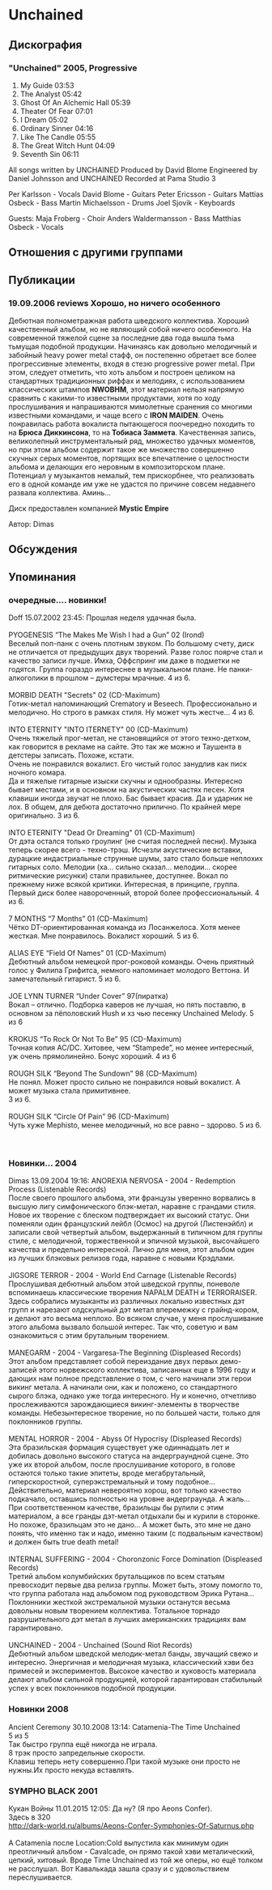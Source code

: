 # Unchained



## Дискография

### "Unchained" 2005, Progressive

1. My Guide 03:53
2. The Analyst 05:42
3. Ghost Of An Alchemic Hall 05:39  
4. Theater Of Fear 07:01  
5. I Dream 05:02  
6. Ordinary Sinner 04:16  
7. Like The Candle 05:55  
8. The Great Witch Hunt 04:09  
9. Seventh Sin 06:11


All songs written by UNCHAINED
Produced by David Blome
Engineered by Daniel Johnsson and UNCHAINED
Recorded at Pama Studio 3

Per Karlsson - Vocals
David Blome - Guitars
Peter Ericsson - Guitars
Mattias Osbeck - Bass
Martin Michaelsson - Drums
Joel Sjovik - Keyboards

Guests:
Maja Froberg - Choir
Anders Waldermansson - Bass
Matthias Osbeck - Vocals


## Отношения с другими группами


## Публикации

### 19.09.2006 reviews Хорошо, но ничего особенного

<P>Дебютная полнометражная работа шведского коллектива. Хороший качественный альбом, но не являющий собой ничего особенного. На современной тяжелой сцене за последние два года вышла тьма тьмущая подобной продукции. Начинаясь как довольно мелодичный и забойный heavy power metal&nbsp;стафф, он постепенно обретает все более прогрессивные элементы, входя в стезю progressive power metal. При этом, следует отметить, что хоть альбом и построен целиком на стандартных традиционных риффах и мелодиях, с использованием классических штампов <STRONG>NWOBHM</STRONG>, этот материал нельзя напрямую сравнить с какими-то известными продуктами, хотя&nbsp;по ходу прослушивания и&nbsp;напрашиваются мимолетные сранения со многими известными командами,&nbsp;и чаще всего с <STRONG>IRON MAIDEN</STRONG>. Очень понравилась работа вокалиста пытающегося поочередно походить то на <STRONG>Брюса Диккинсона</STRONG>, то на<STRONG> Тобиаса Заммета</STRONG>. Качественная запись, великолепный инструментальный ряд, множество удачных моментов, но при этом альбом содержит&nbsp;такое же множество&nbsp;совершенно скучных серых моментов, портящих все впечатление о целостности альбома и делающих его неровным в композиторском плане. Потенциал у музыкантов немалый, тем прискорбнее, что реализовать его в одной команде им уже не удастся по причине совсем недавнего развала коллектива. Аминь...</P>
<P>Диск предоставлен компанией <STRONG>Mystic Empire</STRONG></P>
Автор: Dimas


## Обсуждения


## Упоминания

### очередные.... новинки!

Doff 15.07.2002 23:45:
Прошлая неделя удачная была. <BR><BR>PYOGENESIS “The Makes Me Wish I had a Gun” 02 (Irond)<BR>Веселый поп-панк с очень плотным звуком. По большому счету, диск не отличается от предыдущих двух творений. Разве голос поярче стал и качество записи лучше. Имха, Оффспринг им даже в подметки не годятся. Группа гораздо интереснее в музыкальном плане. Не панки-алкоголики в прошлом – думстеры мрачные.  4 из 6.<BR><BR>MORBID DEATH "Secrets" 02 (CD-Maximum)<BR>Готик-метал напоминающий Crematory и Beseech. Профессионально и мелодично. Но строго в рамках стиля. Ну может чуть жестче... 4 из 6.<BR><BR>INTO ETERNITY "INTO ITERNETY" 00 (CD-Maximum)<BR>Очень тяжелый прог-метал, не становящийся от этого техно-детхом, как говорится в рекламе на сайте. Это так же можно и Таушента в детстеры записать. Похоже, кстати. <BR>Очень не понравился вокалист. Его чистый голос занудлив как писк ночного комара.<BR>Да и тяжелые гитарные изыски скучны и однообразны. Интересно бывает местами, и в основном на акустических частях песен. Хотя клавиши иногда звучат не плохо. Бас бывает красив. Да и ударник не лох. В общем, для дебюта достаточно прилично. По крайней мере оригинально. 3 из 6.<BR><BR>INTO ETERNITY "Dead Or Dreaming" 01 (CD-Maximum)<BR>От дэта остался только гроулинг (не считая последней песни). Музыка теперь скорее всего - техно-трэш. Исчезли акустические вставки, дурацкие индастриальные струнные шумы, зато стало больше неплохих гитарных соло. Мелодии (ха... сильно сказал... мелодии... скорее ритмические рисунки) стали правильнее, доступнее. Вокал по прежнему ниже всякой критики. Интересная, в принципе, группа. <BR>Первый диск более навороченный, второй более профессиональный. 4 из 6.<BR><BR>7 MONTHS “7 Months” 01 (CD-Maximum)<BR>Чётко DT-ориентированная команда из Лосанжелоса. Хотя менее жесткая. Мне понравилось. Вокалист хороший. 5 из 6.<BR><BR>ALIAS EYE “Field Of Names” 01 (CD-Maximum)<BR>Дебютный альбом немецкой прог-роковой команды. Очень приятный голос у Филипа Грифитса, немного напоминает молодого Веттона. И замечательный гитарист. 5 из 6.<BR><BR>JOE LYNN TURNER “Under Cover” 97(пиратка)<BR>Вокал – отлично. Подборка каверов не лучшая, но пять поставлю, в основном за пёполовский Hush и хз чью песенку Unchained Melody. 5 из 6<BR><BR>KROKUS “To Rock Or Not To Be” 95 (CD-Maximum)<BR>Точная копия AC/DC. Хитовее, чем “Stampede”, но менее интересный, уж очень прямолинейно.  Бонус хороший. 4 из 6<BR><BR>ROUGH SILK “Beyond The Sundown” 98 (CD-Maximum)<BR>Не понял. Может просто сильно не понравился новый вокалист. А может музыка стала примитивнее.<BR>3 из 6.<BR><BR>ROUGH SILK “Circle Of Pain” 96 (CD-Maximum)<BR>Чуть хуже Mephisto, менее мелодичный, но все равно – здорово. 5 из 6.<BR><BR><BR>

### Новинки... 2004

Dimas 13.09.2004 19:16:
ANOREXIA NERVOSA - 2004 - Redemption Process (Listenable Records)<BR>После своего прошлого альбома, эти французы уверенно ворвались в высшую лигу симфонического блэк-метал, наравне с грандами стиля. Новое их творение с блеском подтверждает их высокий статус. Они поменяли один французский лейбл (Осмос) на другой (Листенэйбл) и записали свой четвертый альбом, выдержанный в типичном для группы стиле, с мелодичной, торжественной и эпичной музыкой, высочайшего качества и предельно интересной. Лично для меня, этот альбом один из лучших блэковых релизов года, наравне с новыми Крэдлами.<BR><BR>JIGSORE TERROR - 2004 - World End Carnage (Listenable Records)<BR>Прослушивая дебютный альбом этой шведской группы, поневоле вспоминаешь классические творения NAPALM DEATH и TERRORAISER. Здесь собрались музыканты из различных локально известных дэт групп и нарезают олдскульный дэт метал вперемежку с грайнд-кором, и делают это весьма неплохо. Во всяком случае, у меня прослушивание этого альбома вызвало большой интерес. Так что, советую и вам ознакомиться с этим брутальным творением.<BR><BR>MANEGARM - 2004 - Vargaresa-The Beginning (Displeased Records)<BR>Этот альбом представляет собой переиздание двух первых демо-записей этого норвежского коллектива, записанных еще в 1996 году и дающих нам полное представление о том, с чего начинали эти герои викинг метала. А начинали они, как и положено, со стандартного сырого блэка, однако уже тогда интересного. Ну и конечно, отчетливо прослеживаются зарождающиеся викинг-элементы в творчестве команды. Небезынтересное творение, но по большей части, только для поклонников группы.<BR><BR>MENTAL HORROR - 2004 - Abyss Of Hypocrisy (Displeased Records)<BR>Эта бразильская формация существует уже одиннадцать лет и добилась довольно высокого статуса на андерграундной сцене. Это уже их второй альбом, после прослушивание которого, в голове остаются только такие эпитеты, вроде мегабрутальный, гиперскоростной, суперэкстремальный и тому подобное... Действительно, материал невероятно хорош, вот только качество подкачало, оставшись полностью на уровне андерграунда. А жаль... При соответственном качестве, бразильцы бы рулили с этим материалом, а все гранды дэт-метал отдыхали бы и курили в сторонке. Но похоже, бразильцам это не дано... А может быть, это мне не дано понять, что именно так и надо, именно таким (с подвальным качеством) и должен быть true death metal!<BR><BR>INTERNAL SUFFERING - 2004 - Choronzonic Force Domination (Displeased Records)<BR>Третий альбом колумбийских брутальщиков по всем статьям превосходит первые два релиза группы. Может быть, этому помогло то, что группа работала над альбомом под руководством Эрика Рутана... Поклонники жесткой экстремальной музыки останутся весьма довольны новым творением коллектива. Тотальное торнадо разрушительного дэт метал в лучших американских традициях вам гарантировано.  <BR><BR>UNCHAINED - 2004 - Unchained (Sound Riot Records)<BR>Дебютный альбом шведской мелодик-метал банды, звучащий свежо и интересно. Энергичная и мелодичная музыка, классический хэви без примесей и экспериментов. Высокое качество и хуковость материала делают альбом сильной продукцией, которой гарантирован стабильный успех у всех поклонников подобной продукции.<BR>

### Новинки 2008

Ancient Ceremony 30.10.2008 13:14:
Сatamenia-The Time Unchained<BR>5 из 5  <BR>Так быстро группа ещё никогда не играла.<BR>8 трэк просто запредельные скорости.<BR>Клавиш теперь нету совершенно.При такой музыке они просто не нужны.Их просто некуда вставлять.

### SYMPHO BLACK 2001

Кукан Войны 11.01.2015 12:05:
Да ну? (Я про Aeons Confer).<BR>Здесь в 320<BR><A HREF="http://dark-world.ru/albums/Aeons-Confer-Symphonies-Of-Saturnus.php" TARGET="_blank">http://dark-world.ru/albums/Aeons-Confer-Symphonies-Of-Saturnus.php</A><BR><BR>А Catamenia после Location:Cold выпустила как минимум один преотличный альбом - Cavalcade, он прямо такой хэви металический, цепкий, хитовый. Вроде Time Unchained из той же оперы, но ещё толком не расслушал. Вот Кавалькада зашла сразу и с удовольствием переслушивается.

